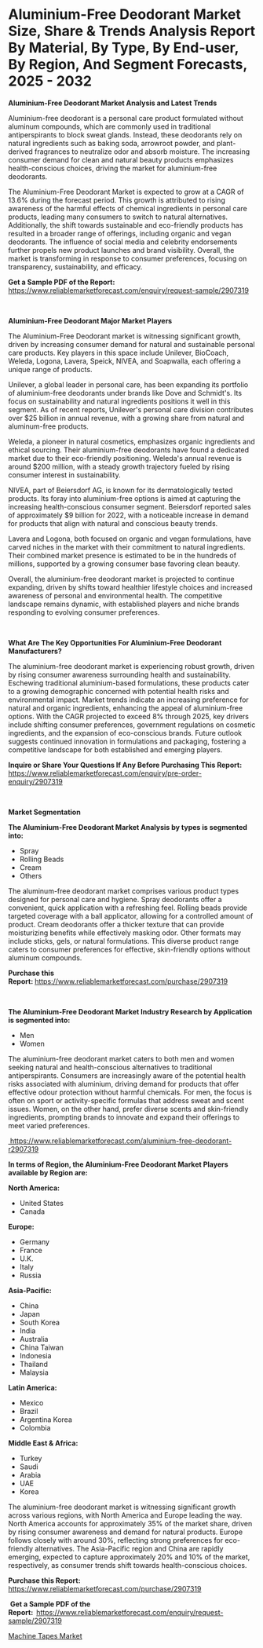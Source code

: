 <p><h1>Aluminium-Free Deodorant Market Size, Share & Trends Analysis Report By Material, By Type, By End-user, By Region, And Segment Forecasts, 2025 - 2032</h1></p><p><strong>Aluminium-Free Deodorant Market Analysis and Latest Trends</strong></p>
<p><p>Aluminium-free deodorant is a personal care product formulated without aluminum compounds, which are commonly used in traditional antiperspirants to block sweat glands. Instead, these deodorants rely on natural ingredients such as baking soda, arrowroot powder, and plant-derived fragrances to neutralize odor and absorb moisture. The increasing consumer demand for clean and natural beauty products emphasizes health-conscious choices, driving the market for aluminium-free deodorants.</p><p>The Aluminium-Free Deodorant Market is expected to grow at a CAGR of 13.6% during the forecast period. This growth is attributed to rising awareness of the harmful effects of chemical ingredients in personal care products, leading many consumers to switch to natural alternatives. Additionally, the shift towards sustainable and eco-friendly products has resulted in a broader range of offerings, including organic and vegan deodorants. The influence of social media and celebrity endorsements further propels new product launches and brand visibility. Overall, the market is transforming in response to consumer preferences, focusing on transparency, sustainability, and efficacy.</p></p>
<p><strong>Get a Sample PDF of the Report:&nbsp;</strong> <a href="https://www.reliablemarketforecast.com/enquiry/request-sample/2907319?utm_campaign=2950&utm_medium=2&utm_source=Github&utm_content=ia&utm_term=12032025&utm_id=aluminium-free-deodorant">https://www.reliablemarketforecast.com/enquiry/request-sample/2907319</a></p>
<p>&nbsp;</p>
<p><strong>Aluminium-Free Deodorant Major Market Players</strong></p>
<p><p>The Aluminium-Free Deodorant market is witnessing significant growth, driven by increasing consumer demand for natural and sustainable personal care products. Key players in this space include Unilever, BioCoach, Weleda, Logona, Lavera, Speick, NIVEA, and Soapwalla, each offering a unique range of products.</p><p>Unilever, a global leader in personal care, has been expanding its portfolio of aluminium-free deodorants under brands like Dove and Schmidt's. Its focus on sustainability and natural ingredients positions it well in this segment. As of recent reports, Unilever's personal care division contributes over $25 billion in annual revenue, with a growing share from natural and aluminum-free products.</p><p>Weleda, a pioneer in natural cosmetics, emphasizes organic ingredients and ethical sourcing. Their aluminium-free deodorants have found a dedicated market due to their eco-friendly positioning. Weleda's annual revenue is around $200 million, with a steady growth trajectory fueled by rising consumer interest in sustainability.</p><p>NIVEA, part of Beiersdorf AG, is known for its dermatologically tested products. Its foray into aluminium-free options is aimed at capturing the increasing health-conscious consumer segment. Beiersdorf reported sales of approximately $9 billion for 2022, with a noticeable increase in demand for products that align with natural and conscious beauty trends.</p><p>Lavera and Logona, both focused on organic and vegan formulations, have carved niches in the market with their commitment to natural ingredients. Their combined market presence is estimated to be in the hundreds of millions, supported by a growing consumer base favoring clean beauty.</p><p>Overall, the aluminium-free deodorant market is projected to continue expanding, driven by shifts toward healthier lifestyle choices and increased awareness of personal and environmental health. The competitive landscape remains dynamic, with established players and niche brands responding to evolving consumer preferences.</p></p>
<p>&nbsp;</p>
<p><strong>What Are The Key Opportunities For Aluminium-Free Deodorant Manufacturers?</strong></p>
<p><p>The aluminium-free deodorant market is experiencing robust growth, driven by rising consumer awareness surrounding health and sustainability. Eschewing traditional aluminium-based formulations, these products cater to a growing demographic concerned with potential health risks and environmental impact. Market trends indicate an increasing preference for natural and organic ingredients, enhancing the appeal of aluminium-free options. With the CAGR projected to exceed 8% through 2025, key drivers include shifting consumer preferences, government regulations on cosmetic ingredients, and the expansion of eco-conscious brands. Future outlook suggests continued innovation in formulations and packaging, fostering a competitive landscape for both established and emerging players.</p></p>
<p><strong>Inquire or Share Your Questions If Any Before Purchasing This Report:</strong> <a href="https://www.reliablemarketforecast.com/enquiry/pre-order-enquiry/2907319?utm_campaign=2950&utm_medium=2&utm_source=Github&utm_content=ia&utm_term=12032025&utm_id=aluminium-free-deodorant">https://www.reliablemarketforecast.com/enquiry/pre-order-enquiry/2907319</a></p>
<p>&nbsp;</p>
<p><strong>Market Segmentation</strong></p>
<p><strong>The Aluminium-Free Deodorant Market Analysis by types is segmented into:</strong></p>
<p><ul><li>Spray</li><li>Rolling Beads</li><li>Cream</li><li>Others</li></ul></p>
<p><p>The aluminum-free deodorant market comprises various product types designed for personal care and hygiene. Spray deodorants offer a convenient, quick application with a refreshing feel. Rolling beads provide targeted coverage with a ball applicator, allowing for a controlled amount of product. Cream deodorants offer a thicker texture that can provide moisturizing benefits while effectively masking odor. Other formats may include sticks, gels, or natural formulations. This diverse product range caters to consumer preferences for effective, skin-friendly options without aluminum compounds.</p></p>
<p><strong>Purchase this Report:&nbsp;</strong><a href="https://www.reliablemarketforecast.com/purchase/2907319?utm_campaign=2950&utm_medium=2&utm_source=Github&utm_content=ia&utm_term=12032025&utm_id=aluminium-free-deodorant">https://www.reliablemarketforecast.com/purchase/2907319</a></p>
<p>&nbsp;</p>
<p><strong>The Aluminium-Free Deodorant Market Industry Research by Application is segmented into:</strong></p>
<p><ul><li>Men</li><li>Women</li></ul></p>
<p><p>The aluminium-free deodorant market caters to both men and women seeking natural and health-conscious alternatives to traditional antiperspirants. Consumers are increasingly aware of the potential health risks associated with aluminium, driving demand for products that offer effective odour protection without harmful chemicals. For men, the focus is often on sport or activity-specific formulas that address sweat and scent issues. Women, on the other hand, prefer diverse scents and skin-friendly ingredients, prompting brands to innovate and expand their offerings to meet varied preferences.</p></p>
<p><a href="https://www.reliablemarketforecast.com/aluminium-free-deodorant-r2907319?utm_campaign=2950&utm_medium=2&utm_source=Github&utm_content=ia&utm_term=12032025&utm_id=aluminium-free-deodorant">&nbsp;https://www.reliablemarketforecast.com/aluminium-free-deodorant-r2907319</a></p>
<p><strong>In terms of Region, the Aluminium-Free Deodorant Market Players available by Region are:</strong></p>
<p>
    <p> <strong> North America: </strong>
        <ul>
            <li>United States</li>
            <li>Canada</li>
        </ul>
        </p> 
    <p> <strong> Europe: </strong>
        <ul>
            <li>Germany</li>
            <li>France</li>
            <li>U.K.</li>
            <li>Italy</li>
            <li>Russia</li>
        </ul>
        </p> 
    <p> <strong> Asia-Pacific: </strong>
        <ul>
            <li>China</li>
            <li>Japan</li>
            <li>South Korea</li>
            <li>India</li>
            <li>Australia</li>
            <li>China Taiwan</li>
            <li>Indonesia</li>
            <li>Thailand</li>
            <li>Malaysia</li>
        </ul>
        </p> 
    <p> <strong> Latin America: </strong>
        <ul>
            <li>Mexico</li>
            <li>Brazil</li>
            <li>Argentina Korea</li>
            <li>Colombia</li>
        </ul>
        </p> 
    <p> <strong> Middle East & Africa: </strong>
        <ul>
            <li>Turkey</li>
            <li>Saudi</li>
            <li>Arabia</li>
            <li>UAE</li>
            <li>Korea</li>
        </ul>
    </p>
    </p>
<p><p>The aluminium-free deodorant market is witnessing significant growth across various regions, with North America and Europe leading the way. North America accounts for approximately 35% of the market share, driven by rising consumer awareness and demand for natural products. Europe follows closely with around 30%, reflecting strong preferences for eco-friendly alternatives. The Asia-Pacific region and China are rapidly emerging, expected to capture approximately 20% and 10% of the market, respectively, as consumer trends shift towards health-conscious choices.</p></p>
<p><strong>Purchase this Report: </strong><a href="https://www.reliablemarketforecast.com/purchase/2907319?utm_campaign=2950&utm_medium=2&utm_source=Github&utm_content=ia&utm_term=12032025&utm_id=aluminium-free-deodorant">https://www.reliablemarketforecast.com/purchase/2907319</a></p>
<p>&nbsp;<strong>Get a Sample PDF of the Report:&nbsp;&nbsp;</strong><a href="https://www.reliablemarketforecast.com/enquiry/request-sample/2907319?utm_campaign=2950&utm_medium=2&utm_source=Github&utm_content=ia&utm_term=12032025&utm_id=aluminium-free-deodorant">https://www.reliablemarketforecast.com/enquiry/request-sample/2907319</a></p>
<p><strong></strong></p>
<p><p><a href="https://github.com/rjaibiagha/Market-Research-Report-List-1/blob/main/machine-tapes-market.md?utm_campaign=2950&utm_medium=2&utm_source=Github&utm_content=ia&utm_term=12032025&utm_id=aluminium-free-deodorant">Machine Tapes Market</a></p></p>